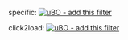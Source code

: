 specific: [![uBO - add this filter](https://img.shields.io/static/v1?label=uBO&message=add%20this%20filter&color=de3f32&style=flat&logo=uBlock%20Origin)](https://subscribe.adblockplus.org/?location=https%3A%2F%2Fraw.githubusercontent.com%2Ffzhem%2Ffilter-annoyances%2Fmain%2Fdist%2Fspecific.txt&title=fzhem%20Annoyances%20%28Specific%29)

click2load: [![uBO - add this filter](https://img.shields.io/static/v1?label=uBO&message=add%20this%20filter&color=de3f32&style=flat&logo=uBlock%20Origin)](https://subscribe.adblockplus.org/?location=https%3A%2F%2Fraw.githubusercontent.com%2Ffzhem%2Ffilter-annoyances%2Fmain%2Fdist%2Fclick2load.txt&title=fzhem%20Click2Load)
